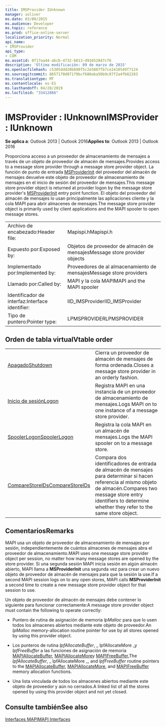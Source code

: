 ```yaml
---
title: IMSProvider IUnknown
manager: soliver
ms.date: 03/09/2015
ms.audience: Developer
ms.topic: reference
ms.prod: office-online-server
localization_priority: Normal
api_name:
- IMSProvider
api_type:
- COM
ms.assetid: 0f17aa44-abcb-4732-b013-d91652847cf6
description: 'Última modificación: 09 de marzo de 2015'
ms.openlocfilehash: c5305ddd20b690f5c2e5807fb7ce2410549f7124
ms.sourcegitcommit: 8657170d071f9bcf680aba50b9c07f2a4fb82283
ms.translationtype: MT
ms.contentlocale: es-ES
ms.lasthandoff: 04/28/2019
ms.locfileid: "33412866"
---
```

# <a name="imsprovider--iunknown"></a><span data-ttu-id="eccd6-103">IMSProvider : IUnknown</span><span class="sxs-lookup"><span data-stu-id="eccd6-103">IMSProvider : IUnknown</span></span>

  
  
<span data-ttu-id="eccd6-104">**Se aplica a**: Outlook 2013 | Outlook 2016</span><span class="sxs-lookup"><span data-stu-id="eccd6-104">**Applies to**: Outlook 2013 | Outlook 2016</span></span> 
  
<span data-ttu-id="eccd6-105">Proporciona acceso a un proveedor de almacenamiento de mensajes a través de un objeto de proveedor de almacén de mensajes.</span><span class="sxs-lookup"><span data-stu-id="eccd6-105">Provides access to a message store provider through a message store provider object.</span></span> <span data-ttu-id="eccd6-106">La función de punto de entrada [MSProviderInit](msproviderinit.md) del proveedor del almacén de mensajes devuelve este objeto de proveedor de almacenamiento de mensajes en el inicio de sesión del proveedor de mensajes.</span><span class="sxs-lookup"><span data-stu-id="eccd6-106">This message store provider object is returned at provider logon by the message store provider's [MSProviderInit](msproviderinit.md) entry point function.</span></span> <span data-ttu-id="eccd6-107">El objeto del proveedor del almacén de mensajes lo usan principalmente las aplicaciones cliente y la cola MAPI para abrir almacenes de mensajes.</span><span class="sxs-lookup"><span data-stu-id="eccd6-107">The message store provider object is primarily used by client applications and the MAPI spooler to open message stores.</span></span> 
  
|||
|:-----|:-----|
|<span data-ttu-id="eccd6-108">Archivo de encabezado:</span><span class="sxs-lookup"><span data-stu-id="eccd6-108">Header file:</span></span>  <br/> |<span data-ttu-id="eccd6-109">Mapispi.h</span><span class="sxs-lookup"><span data-stu-id="eccd6-109">Mapispi.h</span></span>  <br/> |
|<span data-ttu-id="eccd6-110">Expuesto por:</span><span class="sxs-lookup"><span data-stu-id="eccd6-110">Exposed by:</span></span>  <br/> |<span data-ttu-id="eccd6-111">Objetos de proveedor de almacén de mensajes</span><span class="sxs-lookup"><span data-stu-id="eccd6-111">Message store provider objects</span></span>  <br/> |
|<span data-ttu-id="eccd6-112">Implementado por:</span><span class="sxs-lookup"><span data-stu-id="eccd6-112">Implemented by:</span></span>  <br/> |<span data-ttu-id="eccd6-113">Proveedores de al almacenamiento de mensajes</span><span class="sxs-lookup"><span data-stu-id="eccd6-113">Message store providers</span></span>  <br/> |
|<span data-ttu-id="eccd6-114">Llamado por:</span><span class="sxs-lookup"><span data-stu-id="eccd6-114">Called by:</span></span>  <br/> |<span data-ttu-id="eccd6-115">MAPI y la cola MAPI</span><span class="sxs-lookup"><span data-stu-id="eccd6-115">MAPI and the MAPI spooler</span></span>  <br/> |
|<span data-ttu-id="eccd6-116">Identificador de interfaz:</span><span class="sxs-lookup"><span data-stu-id="eccd6-116">Interface identifier:</span></span>  <br/> |<span data-ttu-id="eccd6-117">IID_IMSProvider</span><span class="sxs-lookup"><span data-stu-id="eccd6-117">IID_IMSProvider</span></span>  <br/> |
|<span data-ttu-id="eccd6-118">Tipo de puntero:</span><span class="sxs-lookup"><span data-stu-id="eccd6-118">Pointer type:</span></span>  <br/> |<span data-ttu-id="eccd6-119">LPMSPROVIDER</span><span class="sxs-lookup"><span data-stu-id="eccd6-119">LPMSPROVIDER</span></span>  <br/> |
   
## <a name="vtable-order"></a><span data-ttu-id="eccd6-120">Orden de tabla virtual</span><span class="sxs-lookup"><span data-stu-id="eccd6-120">Vtable order</span></span>

|||
|:-----|:-----|
|[<span data-ttu-id="eccd6-121">Apagado</span><span class="sxs-lookup"><span data-stu-id="eccd6-121">Shutdown</span></span>](imsprovider-shutdown.md) <br/> |<span data-ttu-id="eccd6-122">Cierra un proveedor de almacén de mensajes de forma ordenada.</span><span class="sxs-lookup"><span data-stu-id="eccd6-122">Closes a message store provider in an orderly fashion.</span></span>  <br/> |
|[<span data-ttu-id="eccd6-123">Inicio de sesión</span><span class="sxs-lookup"><span data-stu-id="eccd6-123">Logon</span></span>](imsprovider-logon.md) <br/> |<span data-ttu-id="eccd6-124">Registra MAPI en una instancia de un proveedor de almacenamiento de mensajes.</span><span class="sxs-lookup"><span data-stu-id="eccd6-124">Logs MAPI on to one instance of a message store provider.</span></span>  <br/> |
|[<span data-ttu-id="eccd6-125">SpoolerLogon</span><span class="sxs-lookup"><span data-stu-id="eccd6-125">SpoolerLogon</span></span>](imsprovider-spoolerlogon.md) <br/> |<span data-ttu-id="eccd6-126">Registra la cola MAPI en un almacén de mensajes.</span><span class="sxs-lookup"><span data-stu-id="eccd6-126">Logs the MAPI spooler on to a message store.</span></span>  <br/> |
|[<span data-ttu-id="eccd6-127">CompareStoreIDs</span><span class="sxs-lookup"><span data-stu-id="eccd6-127">CompareStoreIDs</span></span>](imsprovider-comparestoreids.md) <br/> |<span data-ttu-id="eccd6-128">Compara dos identificadores de entrada de almacén de mensajes para determinar si hacen referencia al mismo objeto de almacén.</span><span class="sxs-lookup"><span data-stu-id="eccd6-128">Compares two message store entry identifiers to determine whether they refer to the same store object.</span></span>  <br/> |
   
## <a name="remarks"></a><span data-ttu-id="eccd6-129">Comentarios</span><span class="sxs-lookup"><span data-stu-id="eccd6-129">Remarks</span></span>

<span data-ttu-id="eccd6-130">MAPI usa un objeto de proveedor de almacenamiento de mensajes por sesión, independientemente de cuántos almacenes de mensajes abra el proveedor de almacenamiento.</span><span class="sxs-lookup"><span data-stu-id="eccd6-130">MAPI uses one message store provider object per session, no matter how many message stores are opened by the store provider.</span></span> <span data-ttu-id="eccd6-131">Si una segunda sesión MAPI inicia sesión en algún almacén abierto, MAPI llama a **MSProviderInit** una segunda vez para crear un nuevo objeto de proveedor de almacén de mensajes para que la sesión la use.</span><span class="sxs-lookup"><span data-stu-id="eccd6-131">If a second MAPI session logs on to any open stores, MAPI calls **MSProviderInit** a second time to create a new message store provider object for that session to use.</span></span> 
  
<span data-ttu-id="eccd6-132">Un objeto de proveedor de almacén de mensajes debe contener lo siguiente para funcionar correctamente:</span><span class="sxs-lookup"><span data-stu-id="eccd6-132">A message store provider object must contain the following to operate correctly:</span></span>
  
- <span data-ttu-id="eccd6-133">Puntero de rutina de asignación de memoria  _lpMalloc_ para que lo usen todos los almacenes abiertos mediante este objeto de proveedor.</span><span class="sxs-lookup"><span data-stu-id="eccd6-133">An  _lpMalloc_ memory-allocation routine pointer for use by all stores opened by using this provider object.</span></span> 
    
- <span data-ttu-id="eccd6-134">Los punteros de rutina _lpfAllocateBuffer_, _ lpfAllocateMore _y _lpfFreeBuffer_ a las funciones de asignación de memoria [MAPIAllocateBuffer](mapiallocatebuffer.md), [MAPIAllocateMore](mapiallocatemore.md)y [MAPIFreeBuffer.](mapifreebuffer.md)</span><span class="sxs-lookup"><span data-stu-id="eccd6-134">The  _lpfAllocateBuffer_,  _ lpfAllocateMore _, and  _lpfFreeBuffer_ routine pointers to the [MAPIAllocateBuffer](mapiallocatebuffer.md), [MAPIAllocateMore](mapiallocatemore.md), and [MAPIFreeBuffer](mapifreebuffer.md) memory allocation functions.</span></span> 
    
- <span data-ttu-id="eccd6-135">Una lista vinculada de todos los almacenes abiertos mediante este objeto de proveedor y aún no cerrados.</span><span class="sxs-lookup"><span data-stu-id="eccd6-135">A linked list of all the stores opened by using this provider object and not yet closed.</span></span>
    
## <a name="see-also"></a><span data-ttu-id="eccd6-136">Consulte también</span><span class="sxs-lookup"><span data-stu-id="eccd6-136">See also</span></span>



[<span data-ttu-id="eccd6-137">Interfaces MAPI</span><span class="sxs-lookup"><span data-stu-id="eccd6-137">MAPI Interfaces</span></span>](mapi-interfaces.md)


